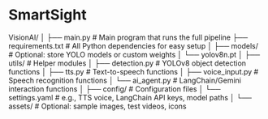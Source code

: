 # SmartSight
VisionAI/
│
├── main.py                 # Main program that runs the full pipeline
├── requirements.txt        # All Python dependencies for easy setup
│
├── models/                 # Optional: store YOLO models or custom weights
│   └── yolov8n.pt
│
├── utils/                  # Helper modules
│   ├── detection.py        # YOLOv8 object detection functions
│   ├── tts.py              # Text-to-speech functions
│   ├── voice_input.py      # Speech recognition functions
│   └── ai_agent.py         # LangChain/Gemini interaction functions
│
├── config/                 # Configuration files
│   └── settings.yaml       # e.g., TTS voice, LangChain API keys, model paths
│
└── assets/                 # Optional: sample images, test videos, icons

